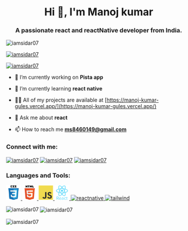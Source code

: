 <h1 align="center">Hi 👋, I'm Manoj kumar</h1>
<h3 align="center">A passionate react and reactNative developer from India.</h3>

<p align="left"> <img src="https://komarev.com/ghpvc/?username=iamsidar07&label=Profile%20views&color=0e75b6&style=flat" alt="iamsidar07" /> </p>

<p align="left"> <a href="https://github.com/ryo-ma/github-profile-trophy"><img src="https://github-profile-trophy.vercel.app/?username=iamsidar07" alt="iamsidar07" /></a> </p>

<p align="left"> <a href="https://twitter.com/iamsidar07" target="blank"><img src="https://img.shields.io/twitter/follow/iamsidar07?logo=twitter&style=for-the-badge" alt="iamsidar07" /></a> </p>

- 🔭 I’m currently working on **Pista app**

- 🌱 I’m currently learning **react native**

- 👨‍💻 All of my projects are available at [https://manoj-kumar-gules.vercel.app/](https://manoj-kumar-gules.vercel.app/)

- 💬 Ask me about **react**

- 📫 How to reach me **ms8460149@gmail.com**

<h3 align="left">Connect with me:</h3>
<p align="left">
<a href="https://twitter.com/iamsidar07" target="blank"><img align="center" src="https://raw.githubusercontent.com/rahuldkjain/github-profile-readme-generator/master/src/images/icons/Social/twitter.svg" alt="iamsidar07" height="30" width="40" /></a>
<a href="https://linkedin.com/in/iamsidar07" target="blank"><img align="center" src="https://raw.githubusercontent.com/rahuldkjain/github-profile-readme-generator/master/src/images/icons/Social/linked-in-alt.svg" alt="iamsidar07" height="30" width="40" /></a>
<a href="https://instagram.com/iamsidar07" target="blank"><img align="center" src="https://raw.githubusercontent.com/rahuldkjain/github-profile-readme-generator/master/src/images/icons/Social/instagram.svg" alt="iamsidar07" height="30" width="40" /></a>
</p>

<h3 align="left">Languages and Tools:</h3>
<p align="left"> <a href="https://www.w3schools.com/css/" target="_blank" rel="noreferrer"> <img src="https://raw.githubusercontent.com/devicons/devicon/master/icons/css3/css3-original-wordmark.svg" alt="css3" width="40" height="40"/> </a> <a href="https://www.w3.org/html/" target="_blank" rel="noreferrer"> <img src="https://raw.githubusercontent.com/devicons/devicon/master/icons/html5/html5-original-wordmark.svg" alt="html5" width="40" height="40"/> </a> <a href="https://developer.mozilla.org/en-US/docs/Web/JavaScript" target="_blank" rel="noreferrer"> <img src="https://raw.githubusercontent.com/devicons/devicon/master/icons/javascript/javascript-original.svg" alt="javascript" width="40" height="40"/> </a> <a href="https://reactjs.org/" target="_blank" rel="noreferrer"> <img src="https://raw.githubusercontent.com/devicons/devicon/master/icons/react/react-original-wordmark.svg" alt="react" width="40" height="40"/> </a> <a href="https://reactnative.dev/" target="_blank" rel="noreferrer"> <img src="https://reactnative.dev/img/header_logo.svg" alt="reactnative" width="40" height="40"/> </a> <a href="https://tailwindcss.com/" target="_blank" rel="noreferrer"> <img src="https://www.vectorlogo.zone/logos/tailwindcss/tailwindcss-icon.svg" alt="tailwind" width="40" height="40"/> </a> </p>

<p><img align="left" src="https://github-readme-stats.vercel.app/api/top-langs?username=iamsidar07&show_icons=true&locale=en&layout=compact" alt="iamsidar07" /></p>

<p>&nbsp;<img align="center" src="https://github-readme-stats.vercel.app/api?username=iamsidar07&show_icons=true&locale=en" alt="iamsidar07" /></p>

<p><img align="center" src="https://github-readme-streak-stats.herokuapp.com/?user=iamsidar07&" alt="iamsidar07" /></p>
